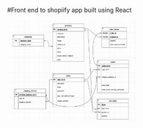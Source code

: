 #Front end to shopiify app built using React

<img
  src="./database_schema.png"
  alt="database"
  title="Database Schema"
  style="display: inline-block; margin: 0 auto; max-width: 300px">